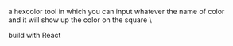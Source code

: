 a hexcolor tool in which you can input whatever the name of color \
and it will show up the color on the square \

build with React
